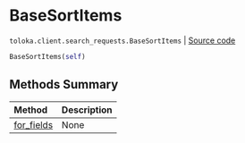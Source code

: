 # BaseSortItems
`toloka.client.search_requests.BaseSortItems` | [Source code](https://github.com/Toloka/toloka-kit/blob/v1.1.4/src/client/search_requests.py#L117)

```python
BaseSortItems(self)
```

## Methods Summary

| Method | Description |
| :------| :-----------|
[for_fields](toloka.client.search_requests.BaseSortItems.for_fields.md)| None
